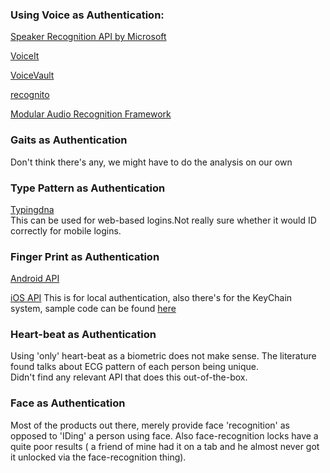 ### Using Voice as Authentication:

[Speaker Recognition API by Microsoft](https://www.microsoft.com/cognitive-services/en-us/speaker-recognition-api)

[VoiceIt](https://siv.voiceprintportal.com/)

[VoiceVault](http://voicevault.com/support/voice-biometric-tutorials-and-howtos/)

[recognito](https://github.com/amaurycrickx/recognito)

[Modular Audio Recognition Framework](http://marf.sourceforge.net/)

### Gaits as Authentication

Don't think there's any, we might have to do the analysis on our own

### Type Pattern as Authentication

[Typingdna](http://typingdna.com/)  
This can be used for web-based logins.Not really sure whether it would ID correctly for mobile logins.

### Finger Print as Authentication

[Android API](https://developer.android.com/about/versions/marshmallow/android-6.0.html#fingerprint-authentication)

[iOS API](https://developer.apple.com/reference/localauthentication) This is for local authentication, also there's for the KeyChain system, sample code can be found [here](https://developer.apple.com/library/content/samplecode/KeychainTouchID/Introduction/Intro.html)

### Heart-beat as Authentication

Using 'only' heart-beat as a biometric does not make sense. The literature found talks about ECG pattern of each person being unique.  
Didn't find any relevant API that does this out-of-the-box.

### Face as Authentication

Most of the products out there, merely provide face 'recognition' as opposed to 'IDing' a person using face.
Also face-recognition locks have a quite poor results ( a friend of mine had it on a tab and he almost never got it unlocked via the face-recognition thing).
